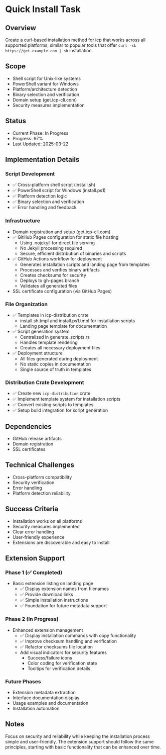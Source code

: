 # Quick Install Task

## Overview

Create a curl-based installation method for icp that works across all supported platforms, similar to popular tools that offer `curl -sL https://get.example.com | sh` installation.

## Scope

- Shell script for Unix-like systems
- PowerShell variant for Windows
- Platform/architecture detection
- Binary selection and verification
- Domain setup (get.icp-cli.com)
- Security measures implementation

## Status

- Current Phase: In Progress
- Progress: 97%
- Last Updated: 2025-03-22

## Implementation Details

### Script Development

- ✅ Cross-platform shell script (install.sh)
- ✅ PowerShell script for Windows (install.ps1)
- ✅ Platform detection logic
- ✅ Binary selection and verification
- ✅ Error handling and feedback

### Infrastructure

- Domain registration and setup (get.icp-cli.com)
- ✅ GitHub Pages configuration for static file hosting
  - Using .nojekyll for direct file serving
  - No Jekyll processing required
  - Secure, efficient distribution of binaries and scripts
- ✅ GitHub Actions workflow for deployment
  - Generates installation scripts and landing page from templates
  - Processes and verifies binary artifacts
  - Creates checksums for security
  - Deploys to gh-pages branch
  - Validates all generated files
- SSL certificate configuration (via GitHub Pages)

### File Organization

- ✅ Templates in icp-distribution crate
  - install.sh.tmpl and install.ps1.tmpl for installation scripts
  - Landing page template for documentation
- ✅ Script generation system
  - Centralized in generate_scripts.rs
  - Handles template rendering
  - Creates all necessary deployment files
- ✅ Deployment structure
  - All files generated during deployment
  - No static copies in documentation
  - Single source of truth in templates

### Distribution Crate Development

- ✅ Create new `icp-distribution` crate
- ✅ Implement template system for installation scripts
- ✅ Convert existing scripts to templates
- ✅ Setup build integration for script generation

## Dependencies

- GitHub release artifacts
- Domain registration
- SSL certificates

## Technical Challenges

- Cross-platform compatibility
- Security verification
- Error handling
- Platform detection reliability

## Success Criteria

- Installation works on all platforms
- Security measures implemented
- Clear error handling
- User-friendly experience
- Extensions are discoverable and easy to install

## Extension Support

### Phase 1 (✅ Completed)

- Basic extension listing on landing page
  - ✅ Display extension names from filenames
  - ✅ Provide download links
  - ✅ Simple installation instructions
  - ✅ Foundation for future metadata support

### Phase 2 (In Progress)

- Enhanced extension management
  - ✅ Display installation commands with copy functionality
  - ✅ Improve checksum handling and verification
  - ✅ Refactor checksums file location
  - Add visual indicators for security features
    - Success/failure icons
    - Color coding for verification state
    - Tooltips for verification details

### Future Phases

- Extension metadata extraction
- Interface documentation display
- Usage examples and documentation
- Installation automation

## Notes

Focus on security and reliability while keeping the installation process simple and user-friendly. The extension support should follow the same principles, starting with basic functionality that can be enhanced over time.
